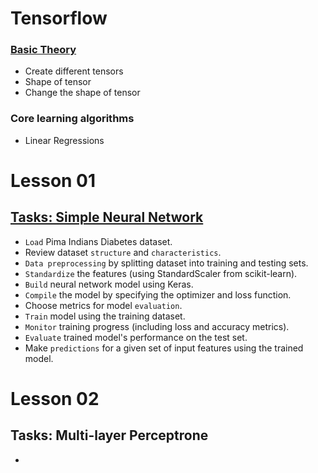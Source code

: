 # Tensorflow

### [Basic Theory](https://github.com/denuwan-yasodhana/deep-learning/blob/main/Tensorflow/Lesson01.ipynb)

- Create different tensors
- Shape of tensor
- Change the shape of tensor

### Core learning algorithms

- Linear Regressions

# Lesson 01

## [ Tasks: Simple Neural Network ](https://github.com/denuwan-yasodhana/deep-learning/blob/main/Lesson_01/1.%20SimpleNeuralNetwork.ipynb)

- `Load` Pima Indians Diabetes dataset.
- Review dataset `structure` and `characteristics`.
- `Data preprocessing` by splitting dataset into training and testing sets.
- `Standardize` the features (using StandardScaler from scikit-learn).
- `Build` neural network model using Keras.
- `Compile` the model by specifying the optimizer and loss function.
- Choose metrics for model `evaluation`.
- `Train` model using the training dataset.
- `Monitor` training progress (including loss and accuracy metrics).
- `Evaluate` trained model's performance on the test set.
- Make `predictions` for a given set of input features using the trained model.

# Lesson 02

## Tasks: Multi-layer Perceptrone

- 

